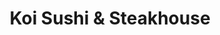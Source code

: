 ---
layout: place
title: "Koi Sushi & Steakhouse"
permalink: /iowa/sioux-city/koi-sushi-steakhouse.html
stateAbbr: IA
stateName: Iowa
cityName: Sioux City
seo:
  name: "Koi Sushi & Steakhouse"
  type: Restaurant
  links: http://www.koisiouxcity.com/
description: "Koi Sushi & Steakhouse serves delicious sushi in Sioux City, Iowa. Try fresh Japanese dishes for a great dining experience. "
place_id: ChIJf92EpA4HjocRaZxXCnrwVyo
photos:
  - name: >-
      places/ChIJf92EpA4HjocRaZxXCnrwVyo/photos/AeeoHcJ7sxb432Q4cPmPzb0MJrRj3o2wU6xtt31gowARzVBLrne3soQM_XOm79FpBHWAfOXH58ul8dOuLXN60dIcatuVdR4avAAH7ulKcSkzKQF7GASoNwfct4rPlLUneSmgfMT8ugaK8QjsSOFQHKW4fTZl4P27QV4HEpgEpnf81G4nRdk5Se8dyXhP1gLHE8wkcbWD8PiCStAn2IE3_suSfZNjq4DoaSEV3njiinaLeZ0k14qm_sTCG9RweeqrLHrt8gpJuo04KAbMGB7FGaWRaXFmqFBjvvcHzATUtPx9vPALP7Xz_HOoggyoQXHTEWSnXP-gPiJnL3Ii28v_B2bK7XdMSWDP4FUYt7eOSLKp9j9Bttl_-MHMsG9tlf4VHEvJ0uDosmuWUXJF8XLyD5IPuSSwANe-UiB9ODvmQOZ_V4FVi_g
    widthPx: 4032
    heightPx: 3024
    authorAttributions:
      - displayName: Eddy Kusuma
        uri: https://maps.google.com/maps/contrib/103775644979559340351
        photoUri: >-
          https://lh3.googleusercontent.com/a/ACg8ocKBvk6TimOocmervOyAl2MrVtK3FzFN2qSDumy24j7C_rAGLQ=s100-p-k-no-mo
    flagContentUri: >-
      https://www.google.com/local/imagery/report/?cb_client=maps_api_places.places_api&image_key=!1e10!2sCIHM0ogKEICAgICc5-PNrAE&hl=en-US
    googleMapsUri: >-
      https://www.google.com/maps/place//data=!3m4!1e2!3m2!1sCIHM0ogKEICAgICc5-PNrAE!2e10!4m2!3m1!1s0x878e070ea484dd7f:0x2a57f07a0a579c69
  - name: >-
      places/ChIJf92EpA4HjocRaZxXCnrwVyo/photos/AeeoHcI_nwVoNHuTS0NI45W-05HrlRM5ti1HCZQbTyMf-HlZHNYUW7G9fUg-FNlRPqhYqAxjiklXtJOB9_j0JLkARaN2mtcRHpE3RoaI9KK-LeA5rW-snj3qnwhIfw2KxD5Fuli4AWxUoG4gnOmUo11BF9AETPUJxA34K8cgkmebJz4FO9IEKYs5SUnqQKwdS52fcOBS35jwwRtaQ4vVkM-3Fq8OS_mo3-PTSoG0RZk9ghClvo22ITjcoWfCy8kFMIXVO3bBrN366SaXGgVBoVheA2qBTITES54pHyka6xqjsgbND9gnLUNDURbDM8y_7luUdc0jQxQBRAV9Emd_gLx-5N3I6pnjcCuE9-1FZ3uylLnreuSScY9DIdq9654Q49vSJ0l-dgClsHtJpzIf_TC9QjONEDL8O7JVrUV5c94S6RrWay3Q
    widthPx: 4032
    heightPx: 1816
    authorAttributions:
      - displayName: Dave Chubb
        uri: https://maps.google.com/maps/contrib/112249145450554478116
        photoUri: >-
          https://lh3.googleusercontent.com/a/ACg8ocLI0uIZkYTgju5A5LnvBZkxgOaNvodXeBZK8WaGrpOx6d1Aug=s100-p-k-no-mo
    flagContentUri: >-
      https://www.google.com/local/imagery/report/?cb_client=maps_api_places.places_api&image_key=!1e10!2sCIHM0ogKEICAgIDpsLvEygE&hl=en-US
    googleMapsUri: >-
      https://www.google.com/maps/place//data=!3m4!1e2!3m2!1sCIHM0ogKEICAgIDpsLvEygE!2e10!4m2!3m1!1s0x878e070ea484dd7f:0x2a57f07a0a579c69
  - name: >-
      places/ChIJf92EpA4HjocRaZxXCnrwVyo/photos/AeeoHcLssYWx7e4UkwESQrbWRUzfGyvXFdygJNsqzzTyoWUYIbX5Nm3rc-Ko55rZ-uLe2dzs9KuPMnMtNkq2e2092AsDES9rzI8MbB6CqQAdyAq_od1qbnnK2GDTxTZuokRFJ9qlu3estn5r-eMLiR3pAfFJUOSepoDNnyqo1PnOVkmh4v7BN1RvcURAnlHsvJeq8UgUVMvTdm8nDsCyyFGGFeXV-yy6lbp7--LUU2hB2fz-151GHYXlq0YyfHyiXvll2PoYI5MUo2pSeYijtyQ7C5zJvU3tyF0_THFGQt9A37ipTUGuRDlsx47Bxq5N53hMqu6cXOdjP0nQlG5oPXNM34AEb1JcZ4zgOCKbIQIAUEwQ-4D2QcDLaIuxwAJ0VybdxsjljTGd3YMhAoQwbNJ_64DeAEemIMp0LwjVAVZ2AbdUaw
    widthPx: 4800
    heightPx: 3600
    authorAttributions:
      - displayName: Hi Bye
        uri: https://maps.google.com/maps/contrib/102932375054975312056
        photoUri: >-
          https://lh3.googleusercontent.com/a-/ALV-UjXwbfdbF0BlUk5MP7mUOmHcbWmpQTLs3HjZezM4VZwyNukKOczh=s100-p-k-no-mo
    flagContentUri: >-
      https://www.google.com/local/imagery/report/?cb_client=maps_api_places.places_api&image_key=!1e10!2sCIHM0ogKEICAgMDI2OTRFQ&hl=en-US
    googleMapsUri: >-
      https://www.google.com/maps/place//data=!3m4!1e2!3m2!1sCIHM0ogKEICAgMDI2OTRFQ!2e10!4m2!3m1!1s0x878e070ea484dd7f:0x2a57f07a0a579c69
  - name: >-
      places/ChIJf92EpA4HjocRaZxXCnrwVyo/photos/AeeoHcI-Mikur1xrqWVTr3CcmVL0kZaqozdTJ3DCbq11Wh5ETpI2faB4pkn4BIyxwEZJtxfmA_dWNWlaAFKsQvFrcYsTSOkp65PCvSremn8O2gVbaEglN9KxhGyoEIhR2kCqJcjUTQB_7npcQ-p1VknQeiTfSvb0xZxEO1NQGEcrJFVDvQGQS3UkZKmQ0qhotHFmM0ihmFp06lF1QPem2FGk-r_c7v31Iohi2ZroVP_nX3YsFYpRfp0MlEqfmOQt_GrZGM05aChXCnRVTNt1Xdj1eATP3rq0X0BbMgKM5eAoNc0wvDOn9Erm2mGYXs2kVlb3qqbN5PxCHGJDOirYlrgJf0P-mmZwTgeC5LkNEKGO2435aRIImDZSAJXCoGtTzI6LmN6kGNeUFHWKem-OcRhzlCsC02YDOl12-9CBLq7Uih05XOZR
    widthPx: 4032
    heightPx: 3024
    authorAttributions:
      - displayName: Beth Smith
        uri: https://maps.google.com/maps/contrib/113354920836772143416
        photoUri: >-
          https://lh3.googleusercontent.com/a-/ALV-UjUC1TskEuPgnBN-N7dFN4ECpdNY7A8lT_0SzGi3tZz24kWAUlEYgQ=s100-p-k-no-mo
    flagContentUri: >-
      https://www.google.com/local/imagery/report/?cb_client=maps_api_places.places_api&image_key=!1e10!2sCIHM0ogKEICAgIDcsffq_wE&hl=en-US
    googleMapsUri: >-
      https://www.google.com/maps/place//data=!3m4!1e2!3m2!1sCIHM0ogKEICAgIDcsffq_wE!2e10!4m2!3m1!1s0x878e070ea484dd7f:0x2a57f07a0a579c69
  - name: >-
      places/ChIJf92EpA4HjocRaZxXCnrwVyo/photos/AeeoHcJ5SmvvwreeGIAssLs-1EQmVb4m6sZFBoteMn-SffN_h--yfan-iuZGC0GH5ozeKfB5l4dJpi2TgtwTEdjtLfMVDyUA2cGCoi3tZVlmnnN3ixuvnx7JVpHBwsrEz3HA69J0wSbZLteGoR_0c7faLi6l22d6hmCtVCNX-MkgCJ4FglKjlokjSDhz3vxXidzRWLLHYbioj298rXeNaUiXBrx_eo1fRleISBvsSHADg-yf3qvu3TNGMFGKDA5q5Bq75-fGrfhbU2q_5OVIQcPVK1gimdyTRppzLemNmtmpw3K9Ryfb0zRU3d6XrYZdVvYjY9KE79gacumjdD2zkOVKuU_prCyIi1Nnsq-AuzZVANPaCbRUuqeKJX6uRqKqt5Yuilf9yRr_tSbHuuFDBTxO6fvx2jFFGLuR8g44zy9cX7pxmKxq
    widthPx: 4000
    heightPx: 3000
    authorAttributions:
      - displayName: Eric Lockridge
        uri: https://maps.google.com/maps/contrib/109560490462660060984
        photoUri: >-
          https://lh3.googleusercontent.com/a-/ALV-UjUKIB2FHZBgKCwHdAvZucYjYJhIlxfj_1i6tdypZpfiYw2ZOgj7=s100-p-k-no-mo
    flagContentUri: >-
      https://www.google.com/local/imagery/report/?cb_client=maps_api_places.places_api&image_key=!1e10!2sCIHM0ogKEICAgIDBr8OEmQE&hl=en-US
    googleMapsUri: >-
      https://www.google.com/maps/place//data=!3m4!1e2!3m2!1sCIHM0ogKEICAgIDBr8OEmQE!2e10!4m2!3m1!1s0x878e070ea484dd7f:0x2a57f07a0a579c69
  - name: >-
      places/ChIJf92EpA4HjocRaZxXCnrwVyo/photos/AeeoHcKyoGFGRveqTEn4m97j3L6IsUhmUQaMDoe6Bbaz6jZse-k3lssrdkKC-h0ISW15vRmIt3crscBXLDv8beuYEKoUaQe1tXH62s_igHZdFUPl4btwCwjJSzTPoSR7_cLfKe6IXohXZJ2FV215mlzZ4T79F7aYsSVReS0kAX0JMwQ9ZiIeGZFW49nrpReKyj8bltCH94RbbTdUV7pV-4YaKGGcx5IHR18Tz8OMRY-N4xy9BcxtN1fnjJMPgNWSY5_4fjFEWCBrVuT4y286bu-nM2Ch4FIwC2oHk8OtjyckKbgCGu7K87FpdZeJCXkUQbOMFv562mK_hrgLkd-1pcRsOE1ZSzGyrWAwlp7R7Df_jfv2CSERVrUur-OxdOzYfuAaq5gsUmybp8WFSaXT01kwMGxaH_-z_W-4OG2jL0YfOYvRFw
    widthPx: 4032
    heightPx: 3024
    authorAttributions:
      - displayName: Chris Gaffron
        uri: https://maps.google.com/maps/contrib/111198951639582610588
        photoUri: >-
          https://lh3.googleusercontent.com/a/ACg8ocIfzLW1akUUj0wUiZtw6r-AZDN8YP43ufzEuREyYjoIbYmWmA=s100-p-k-no-mo
    flagContentUri: >-
      https://www.google.com/local/imagery/report/?cb_client=maps_api_places.places_api&image_key=!1e10!2sCIHM0ogKEICAgID2rPqDPA&hl=en-US
    googleMapsUri: >-
      https://www.google.com/maps/place//data=!3m4!1e2!3m2!1sCIHM0ogKEICAgID2rPqDPA!2e10!4m2!3m1!1s0x878e070ea484dd7f:0x2a57f07a0a579c69
  - name: >-
      places/ChIJf92EpA4HjocRaZxXCnrwVyo/photos/AeeoHcIsDyF31vuPrjbnu4cPSS8f5fAMoByPKe6zoW_EUh2rwtHnMUnyXJPqzrqPssgzWwsfNmhtcTDAjO3S1MhBYfa3jhkpzL2e4GatWJbLxH6PdtQg2grFKrQFGBfNp_3G1gjUQTixnQCjMdlvkuqA-_Sq4tt155loHPMU9_Ot2R0CfWkVHosD0CGlPJjwho7SDN_-cwTNlX1_WevHKZSTzNT77F-n4pzkz6DR7SlXwDQ7jPQKQyR1iBBViEEGj365fsRzySPzDcmdq8I61SsTXwTO6xbEXJ8Amp6yFWbsonySq1A6fd8k10AhnGYXQhdfHRMth9KNIGhLL7-gn_Z50daJHrBI-FBL9agQhYOnbTm2BHbADqFLdf5r_gCgonrnCK5KjrIHYYzqDo1yyjIZhMSydSeFWXCdYD3b3pje4X-Dhf4H
    widthPx: 4032
    heightPx: 3024
    authorAttributions:
      - displayName: Robert Mcclintock
        uri: https://maps.google.com/maps/contrib/113119235247955212580
        photoUri: >-
          https://lh3.googleusercontent.com/a/ACg8ocIYqjTZU04hWWTHqr0RmoK7I9hi9Zs1DrJuhbHVlWiksZYJMg=s100-p-k-no-mo
    flagContentUri: >-
      https://www.google.com/local/imagery/report/?cb_client=maps_api_places.places_api&image_key=!1e10!2sCIHM0ogKEICAgIChovXbzgE&hl=en-US
    googleMapsUri: >-
      https://www.google.com/maps/place//data=!3m4!1e2!3m2!1sCIHM0ogKEICAgIChovXbzgE!2e10!4m2!3m1!1s0x878e070ea484dd7f:0x2a57f07a0a579c69
  - name: >-
      places/ChIJf92EpA4HjocRaZxXCnrwVyo/photos/AeeoHcIFDJ1c9klmuO3dl7lOMrGA6YpodZkCR9gi1G1VNoPovUoRQFMkAPX82HfYl1RQ0TJ0GaR2O2tlWzP2rZzkvk9Te8c_aGHjo2xSLkyWJbspiP0bzztQqJHTH06Ix5khrUc0Sx2x7oJywNQSeAbSxKuikDT-AgO-T7iCO55hzTh8KjdYSj70Dx4XcQ1AqA84KgexbRsZslg1b3hN19r6-LwhdUQxD-ZyfwCw2HP1OqVtFKYqfR62fV0cd4ozyGs_WI-Jcu7iPe7-UbSuN4L66_B8Dk-jOuBQAin-aFR6zj1doP73o0Z3e3v5SyrL8yFhEMrmZ4niS5zbF5J8h0xo_J-pxPdjtwXqkQZFR6bGysIck2aNVdblvUMlhwMiOSoe9SkKzcpFx-NqdPtG5-K8VGoRf-6xTbl_ac7fWLTiTBWPewos
    widthPx: 3024
    heightPx: 4032
    authorAttributions:
      - displayName: Hannah Lubbers
        uri: https://maps.google.com/maps/contrib/100020108550275601863
        photoUri: >-
          https://lh3.googleusercontent.com/a-/ALV-UjXVNzErWrPTJtUZ97NvyPMrZDmQoEUiZZ1uHJjwg5mJ3fidj2YD=s100-p-k-no-mo
    flagContentUri: >-
      https://www.google.com/local/imagery/report/?cb_client=maps_api_places.places_api&image_key=!1e10!2sCIHM0ogKEICAgMCIn_zrrwE&hl=en-US
    googleMapsUri: >-
      https://www.google.com/maps/place//data=!3m4!1e2!3m2!1sCIHM0ogKEICAgMCIn_zrrwE!2e10!4m2!3m1!1s0x878e070ea484dd7f:0x2a57f07a0a579c69
  - name: >-
      places/ChIJf92EpA4HjocRaZxXCnrwVyo/photos/AeeoHcJngnrnJej6nt5gljQHmyNyFQU9vbY0r0iLNKhhFGSB_V99O25Ny8SuxY-gy1IY8LIj7rWAyWy-ob9se_uh9jebxSSEU6opYKcfPt_ZQtAeqZpLs9t5Mqts_kNUqTKmhgUhnmnEEAABlwriTsF_nmpaW7ebkN7Izl2pu2ErCcZr8lh167oZ6OAC2CRMp_CA4IL-R7OPJDbsvjVlEoeyPNJ3IDu0xdc5A4jTgu1-6uOCvMfooAoe8aoesCN8Fv7P1in4xJghs38okW8bpq06gxZVMA9QXYgvn3NTUmAm6u_hDyXTBWLkiMJWJXYDGP8Gg4HQur47i1w220F6gW6StAkkBejsrW_iKFu1CqNQawLDngkWAY1XtGk9AP2SjbvP3tXREBfUD1KvLM8lCAlbitVrL4iUkErLv_OvmJ00xyoEEA
    widthPx: 4080
    heightPx: 3072
    authorAttributions:
      - displayName: Brian Gladfelter
        uri: https://maps.google.com/maps/contrib/108142870519567654394
        photoUri: >-
          https://lh3.googleusercontent.com/a-/ALV-UjVCQqSPgFica8_NrCCUzI1laXHDpiHlpojgNhIuPbKj3_I_Y83agw=s100-p-k-no-mo
    flagContentUri: >-
      https://www.google.com/local/imagery/report/?cb_client=maps_api_places.places_api&image_key=!1e10!2sCIHM0ogKEICAgIDZgvnyYA&hl=en-US
    googleMapsUri: >-
      https://www.google.com/maps/place//data=!3m4!1e2!3m2!1sCIHM0ogKEICAgIDZgvnyYA!2e10!4m2!3m1!1s0x878e070ea484dd7f:0x2a57f07a0a579c69
  - name: >-
      places/ChIJf92EpA4HjocRaZxXCnrwVyo/photos/AeeoHcKJEQQU6jVc8NCBqFwLVtrypL9Jem-Yx8A9ZVcGNqhdsLQBK0a7nk9Qcov3Rr33xt8FyDzPUciT2U8mG23xjYwZTMYECwa2hXL4CGxp0jD1kbJlWX7HbRalG4sNqHhD74GBhnmEI4xMp_yGbxYd1g9wOK-ca2QEOok6EI1d-eSyNOimg2qG6EaUA-syBMpo8C2fCPTY0wi8b5bJH4IqHDz-5nWgQBU-t6rB_jfYy7ANANPRz5HYfIvAy1qWUejbCVQ-h0FxfFuDyh2IGCUdp4tSGGkhlbXir0D76N5J2eVLzvIvURH8y9AIWjriRudo9pf3q344sv5IH4jizJBV1jiFxmZKnPKqwx98JOIS0dqcp1tAY3JVw16t5nzZ-DTo1j8Wua-aaDQg4ZjBncOvC8fA6YLprgTmqdhYm6rP6Sk
    widthPx: 2448
    heightPx: 3264
    authorAttributions:
      - displayName: John DeVall
        uri: https://maps.google.com/maps/contrib/103551159258794497360
        photoUri: >-
          https://lh3.googleusercontent.com/a-/ALV-UjVDNSsTiyBkpu6v1Fp5x7ZJ2dy6Q9xnXSEaMZ_iAev02-ZRLJ7T=s100-p-k-no-mo
    flagContentUri: >-
      https://www.google.com/local/imagery/report/?cb_client=maps_api_places.places_api&image_key=!1e10!2sCIHM0ogKEICAgICKi9m5FQ&hl=en-US
    googleMapsUri: >-
      https://www.google.com/maps/place//data=!3m4!1e2!3m2!1sCIHM0ogKEICAgICKi9m5FQ!2e10!4m2!3m1!1s0x878e070ea484dd7f:0x2a57f07a0a579c69
address: 1790 Hamilton Blvd, Sioux City, IA 51103, USA
street: 1790 Hamilton Blvd
city: Sioux City
state: IA
zip: '51103'
country: USA
neighborhood: null
latitude: '42.510041'
longitude: '-96.415140'
accessibility_options:
  wheelchairAccessibleParking: true
  wheelchairAccessibleEntrance: true
  wheelchairAccessibleRestroom: true
  wheelchairAccessibleSeating: true
business_status: OPERATIONAL
name: Koi Sushi & Steakhouse
google_maps_links:
  directionsUri: >-
    https://www.google.com/maps/dir//''/data=!4m7!4m6!1m1!4e2!1m2!1m1!1s0x878e070ea484dd7f:0x2a57f07a0a579c69!3e0
  placeUri: https://maps.google.com/?cid=3051171679516990569
  writeAReviewUri: >-
    https://www.google.com/maps/place//data=!4m3!3m2!1s0x878e070ea484dd7f:0x2a57f07a0a579c69!12e1
  reviewsUri: >-
    https://www.google.com/maps/place//data=!4m4!3m3!1s0x878e070ea484dd7f:0x2a57f07a0a579c69!9m1!1b1
  photosUri: >-
    https://www.google.com/maps/place//data=!4m3!3m2!1s0x878e070ea484dd7f:0x2a57f07a0a579c69!10e5
primary_type: Sushi Restaurant
opening_hours:
  regular: null
  current: null
secondary_opening_hours:
  regular:
    weekdayDescriptions: null
    type: null
  current:
    weekdayDescriptions: null
    type: null
phone: (712) 560-8561
price_level: PRICE_LEVEL_MODERATE
price_range: $10 &ndash; $20
rating: '4.4'
rating_count: 349
website: http://www.koisiouxcity.com/
reviews: null
parking_options: null
payment_options: null
allow_dogs: null
curbside_pickup: null
delivery: null
dine_in: null
good_for_children: null
good_for_groups: null
good_for_sports: null
live_music: null
menu_for_children: null
outdoor_seating: null
reservable: null
restroom: null
serves_beer: null
serves_breakfast: null
serves_brunch: null
serves_cocktails: null
serves_coffee: null
serves_dinner: null
serves_dessert: null
serves_lunch: null
serves_vegetarian_food: null
serves_wine: null
takeout: null
summary: null

---